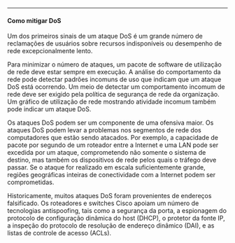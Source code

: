 





---
#### Como mitigar DoS

Um dos primeiros sinais de um ataque DoS é um grande número de reclamações de usuários sobre recursos indisponíveis ou desempenho de rede excepcionalmente lento. 

Para minimizar o número de ataques, um pacote de software de utilização de rede deve estar sempre em execução. A análise do comportamento da rede pode detectar padrões incomuns de uso que indicam que um ataque DoS está ocorrendo. Um meio de detectar um comportamento incomum de rede deve ser exigido pela política de segurança de rede da organização. Um gráfico de utilização de rede mostrando atividade incomum também pode indicar um ataque DoS.

Os ataques DoS podem ser um componente de uma ofensiva maior. Os ataques DoS podem levar a problemas nos segmentos de rede dos computadores que estão sendo atacados. Por exemplo, a capacidade de pacote por segundo de um roteador entre a Internet e uma LAN pode ser excedida por um ataque, comprometendo não somente o sistema de destino, mas também os dispositivos de rede pelos quais o tráfego deve passar. Se o ataque for realizado em escala suficientemente grande, regiões geográficas inteiras de conectividade com a Internet podem ser comprometidas.

Historicamente, muitos ataques DoS foram provenientes de endereços falsificado. Os roteadores e switches Cisco apoiam um número de tecnologias antispoofing, tais como a segurança da porta, a espionagem do protocolo de configuração dinâmica do host (DHCP), o protetor da fonte IP, a inspeção do protocolo de resolução de endereço dinâmico (DAI), e as listas de controle de acesso (ACLs).